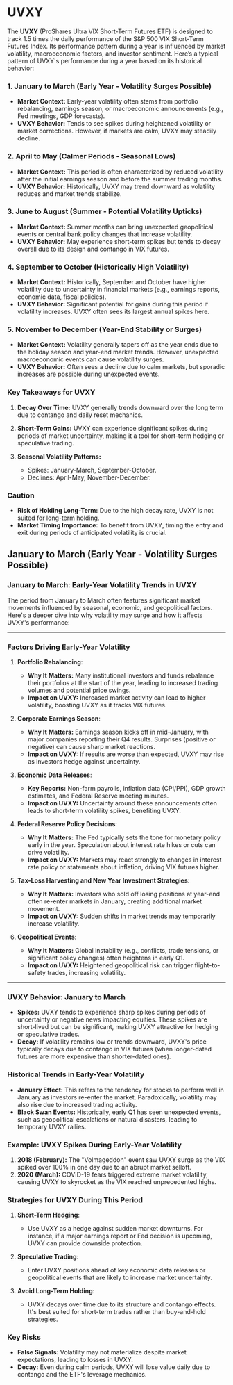 # UVXY 

The **UVXY** (ProShares Ultra VIX Short-Term Futures ETF) is designed to track 1.5 times the daily performance of the S\&P 500 VIX Short-Term Futures Index. Its performance pattern during a year is influenced by market volatility, macroeconomic factors, and investor sentiment. Here’s a typical pattern of UVXY's performance during a year based on its historical behavior:


### **1. January to March (Early Year - Volatility Surges Possible)**

* **Market Context:** Early-year volatility often stems from portfolio rebalancing, earnings season, or macroeconomic announcements (e.g., Fed meetings, GDP forecasts).
* **UVXY Behavior:** Tends to see spikes during heightened volatility or market corrections. However, if markets are calm, UVXY may steadily decline.


### **2. April to May (Calmer Periods - Seasonal Lows)**

* **Market Context:** This period is often characterized by reduced volatility after the initial earnings season and before the summer trading months.
* **UVXY Behavior:** Historically, UVXY may trend downward as volatility reduces and market trends stabilize.


### **3. June to August (Summer - Potential Volatility Upticks)**

* **Market Context:** Summer months can bring unexpected geopolitical events or central bank policy changes that increase volatility.
* **UVXY Behavior:** May experience short-term spikes but tends to decay overall due to its design and contango in VIX futures.


### **4. September to October (Historically High Volatility)**

* **Market Context:** Historically, September and October have higher volatility due to uncertainty in financial markets (e.g., earnings reports, economic data, fiscal policies).
* **UVXY Behavior:** Significant potential for gains during this period if volatility increases. UVXY often sees its largest annual spikes here.


### **5. November to December (Year-End Stability or Surges)**

* **Market Context:** Volatility generally tapers off as the year ends due to the holiday season and year-end market trends. However, unexpected macroeconomic events can cause volatility surges.
* **UVXY Behavior:** Often sees a decline due to calm markets, but sporadic increases are possible during unexpected events.


### **Key Takeaways for UVXY**

1. **Decay Over Time:** UVXY generally trends downward over the long term due to contango and daily reset mechanics.
2. **Short-Term Gains:** UVXY can experience significant spikes during periods of market uncertainty, making it a tool for short-term hedging or speculative trading.
3. **Seasonal Volatility Patterns:**

   * Spikes: January-March, September-October.
   * Declines: April-May, November-December.

### **Caution**

* **Risk of Holding Long-Term:** Due to the high decay rate, UVXY is not suited for long-term holding.
* **Market Timing Importance:** To benefit from UVXY, timing the entry and exit during periods of anticipated volatility is crucial.


##  January to March (Early Year - Volatility Surges Possible)

### **January to March: Early-Year Volatility Trends in UVXY**

The period from January to March often features significant market movements influenced by seasonal, economic, and geopolitical factors. Here's a deeper dive into why volatility may surge and how it affects UVXY's performance:

---

### **Factors Driving Early-Year Volatility**

1. **Portfolio Rebalancing**:

   * **Why It Matters:** Many institutional investors and funds rebalance their portfolios at the start of the year, leading to increased trading volumes and potential price swings.
   * **Impact on UVXY:** Increased market activity can lead to higher volatility, boosting UVXY as it tracks VIX futures.

2. **Corporate Earnings Season**:

   * **Why It Matters:** Earnings season kicks off in mid-January, with major companies reporting their Q4 results. Surprises (positive or negative) can cause sharp market reactions.
   * **Impact on UVXY:** If results are worse than expected, UVXY may rise as investors hedge against uncertainty.

3. **Economic Data Releases**:

   * **Key Reports:** Non-farm payrolls, inflation data (CPI/PPI), GDP growth estimates, and Federal Reserve meeting minutes.
   * **Impact on UVXY:** Uncertainty around these announcements often leads to short-term volatility spikes, benefiting UVXY.

4. **Federal Reserve Policy Decisions**:

   * **Why It Matters:** The Fed typically sets the tone for monetary policy early in the year. Speculation about interest rate hikes or cuts can drive volatility.
   * **Impact on UVXY:** Markets may react strongly to changes in interest rate policy or statements about inflation, driving VIX futures higher.

5. **Tax-Loss Harvesting and New Year Investment Strategies**:

   * **Why It Matters:** Investors who sold off losing positions at year-end often re-enter markets in January, creating additional market movement.
   * **Impact on UVXY:** Sudden shifts in market trends may temporarily increase volatility.

6. **Geopolitical Events**:

   * **Why It Matters:** Global instability (e.g., conflicts, trade tensions, or significant policy changes) often heightens in early Q1.
   * **Impact on UVXY:** Heightened geopolitical risk can trigger flight-to-safety trades, increasing volatility.

---

### **UVXY Behavior: January to March**

* **Spikes:** UVXY tends to experience sharp spikes during periods of uncertainty or negative news impacting equities. These spikes are short-lived but can be significant, making UVXY attractive for hedging or speculative trades.
* **Decay:** If volatility remains low or trends downward, UVXY's price typically decays due to contango in VIX futures (when longer-dated futures are more expensive than shorter-dated ones).


### **Historical Trends in Early-Year Volatility**

* **January Effect:** This refers to the tendency for stocks to perform well in January as investors re-enter the market. Paradoxically, volatility may also rise due to increased trading activity.
* **Black Swan Events:** Historically, early Q1 has seen unexpected events, such as geopolitical escalations or natural disasters, leading to temporary UVXY rallies.


### **Example: UVXY Spikes During Early-Year Volatility**

1. **2018 (February):** The "Volmageddon" event saw UVXY surge as the VIX spiked over 100% in one day due to an abrupt market selloff.
2. **2020 (March):** COVID-19 fears triggered extreme market volatility, causing UVXY to skyrocket as the VIX reached unprecedented highs.


### **Strategies for UVXY During This Period**

1. **Short-Term Hedging**:

   * Use UVXY as a hedge against sudden market downturns. For instance, if a major earnings report or Fed decision is upcoming, UVXY can provide downside protection.

2. **Speculative Trading**:

   * Enter UVXY positions ahead of key economic data releases or geopolitical events that are likely to increase market uncertainty.

3. **Avoid Long-Term Holding**:

   * UVXY decays over time due to its structure and contango effects. It's best suited for short-term trades rather than buy-and-hold strategies.


### **Key Risks**

* **False Signals:** Volatility may not materialize despite market expectations, leading to losses in UVXY.
* **Decay:** Even during calm periods, UVXY will lose value daily due to contango and the ETF's leverage mechanics.
